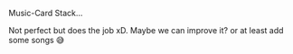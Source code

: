 Music-Card Stack... 

Not perfect but does the job xD. Maybe we can improve it? or at least add some songs 😅
